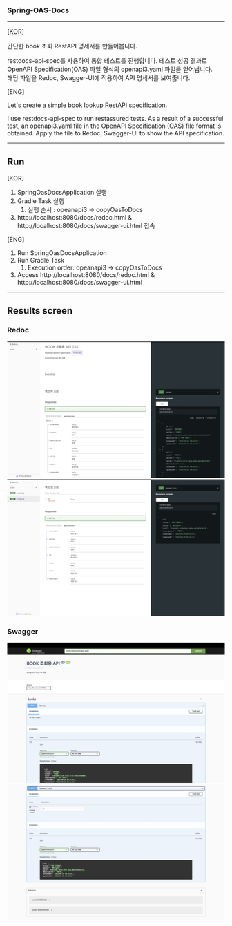 ### Spring-OAS-Docs

---
[KOR]

간단한 book 조회 RestAPI 명세서를 만들어봅니다.

restdocs-api-spec를 사용하여 통합 테스트를 진행합니다.
테스트 성공 결과로 OpenAPI Specification(OAS) 파일 형식의 openapi3.yaml 파일을 얻어냅니다.  
해당 파일을 Redoc, Swagger-UI에 적용하여 API 명세서를 보여줍니다.

[ENG]

Let's create a simple book lookup RestAPI specification.

I use restdocs-api-spec to run restassured tests.
As a result of a successful test, an openapi3.yaml file in the OpenAPI Specification (OAS) file format is obtained.
Apply the file to Redoc, Swagger-UI to show the API specification.

---
## Run
[KOR]
1. SpringOasDocsApplication 실행
2. Gradle Task 실행 
   1. 실행 순서 : opeanapi3 -> copyOasToDocs
3. http://localhost:8080/docs/redoc.html & http://localhost:8080/docs/swagger-ui.html 접속 

[ENG]
1. Run SpringOasDocsApplication
2. Run Gradle Task
    1. Execution order: opeanapi3 -> copyOasToDocs
3. Access http://localhost:8080/docs/redoc.html & http://localhost:8080/docs/swagger-ui.html

---
## Results screen
### Redoc
![](src/main/resources/image/redoc_result_1.png)
![](src/main/resources/image/redoc_result_2.png)



### Swagger
![](src/main/resources/image/swagger-ui_result_1.png)
![](src/main/resources/image/swagger-ui_result_2.png)